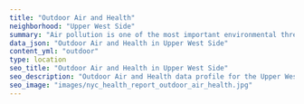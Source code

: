 ```yaml
---
title: "Outdoor Air and Health"
neighborhood: "Upper West Side"
summary: "Air pollution is one of the most important environmental threats to urban populations and while all people are exposed, pollutant emissions, levels of exposure, and population vulnerability vary across neighborhoods. Exposures to common air pollutants have been linked to respiratory and cardiovascular diseases, cancers, and premature deaths."
data_json: "Outdoor Air and Health in Upper West Side"
content_yml: "outdoor"
type: location
seo_title: "Outdoor Air and Health in Upper West Side"
seo_description: "Outdoor Air and Health data profile for the Upper West Side neighborhood of NYC."
seo_image: "images/nyc_health_report_outdoor_air_health.jpg"
---
```

